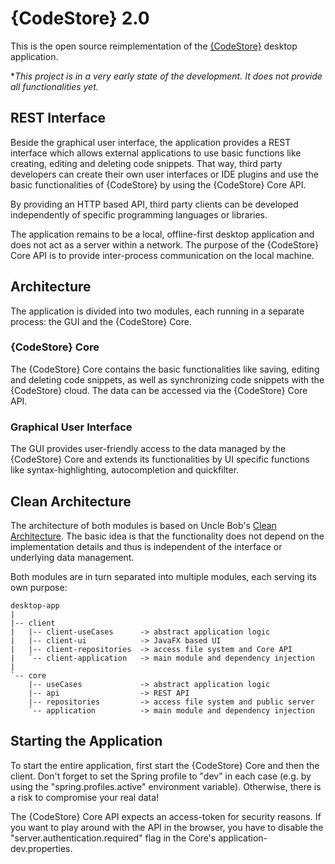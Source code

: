# {CodeStore} 2.0

This is the open source reimplementation of the [{CodeStore}](https://codestore.cloud) desktop application.

**This project is in a very early state of the development. It does not provide all functionalities yet.*

## REST Interface

Beside the graphical user interface, the application provides a REST interface which allows external applications
to use basic functions like creating, editing and deleting code snippets.
That way, third party developers can create their own user interfaces or IDE plugins and use the basic functionalities
of {CodeStore} by using the {CodeStore} Core API.

By providing an HTTP based API, third party clients can be developed independently of specific programming languages or
libraries.

The application remains to be a local, offline-first desktop application and does not act as a server within a
network. The purpose of the {CodeStore} Core API is to provide inter-process communication on the local machine.

## Architecture

The application is divided into two modules, each running in a separate process: the GUI and the {CodeStore} Core.

### {CodeStore} Core

The {CodeStore} Core contains the basic functionalities like saving, editing and deleting code snippets, as well as
synchronizing code snippets with the {CodeStore} cloud. The data can be accessed via the {CodeStore} Core API.

### Graphical User Interface

The GUI provides user-friendly access to the data managed by the {CodeStore} Core and extends its functionalities by
UI specific functions like syntax-highlighting, autocompletion and quickfilter.

## Clean Architecture

The architecture of both modules is based on Uncle
Bob's [Clean Architecture](https://blog.cleancoder.com/uncle-bob/2012/08/13/the-clean-architecture.html).
The basic idea is that the functionality does not depend on the implementation details and thus is independent of the
interface or underlying data management.

Both modules are in turn separated into multiple modules, each serving its own purpose:

```
desktop-app
|
|-- client
|   |-- client-useCases      -> abstract application logic
|   |-- client-ui            -> JavaFX based UI
|   |-- client-repositories  -> access file system and Core API
|   `-- client-application   -> main module and dependency injection
|
`-- core
    |-- useCases             -> abstract application logic
    |-- api                  -> REST API
    |-- repositories         -> access file system and public server
    `-- application          -> main module and dependency injection
```

## Starting the Application

To start the entire application, first start the {CodeStore} Core and then the client.
Don't forget to set the Spring profile to "dev" in each case
(e.g. by using the "spring.profiles.active" environment variable).
Otherwise, there is a risk to compromise your real data!

The {CodeStore} Core API expects an access-token for security reasons. If you want to play around with the API in
the browser, you have to disable the "server.authentication.required" flag in the Core's application-dev.properties.